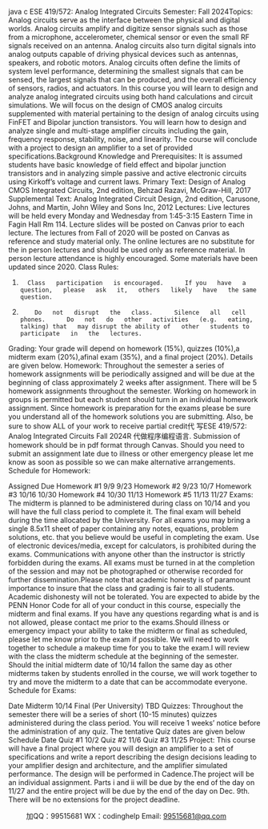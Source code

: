 java c
ESE 419/572: Analog Integrated Circuits 
Semester:                         Fall   2024Topics: Analog   circuits   serve   as   the   interface   between   the   physical   and   digital   worlds.   Analog   circuits   amplify   and   digitize   sensor   signals   such   as   those   from   a   microphone,   accelerometer,   chemical   sensor   or   even   the   small   RF   signals   received   on   an   antenna.   Analog   circuits   also   turn   digital signals into analog outputs capable of driving   physical devices   such   as   antennas,   speakers,   and      robotic      motors.    Analog    circuits       often      define    the       limits       of    system       level      performance,   determining   the   smallest   signals   that   can   be   sensed,   the   largest   signals   that   can   be   produced,   and the overall efficiency of sensors,   radios, and   actuators.   In this   course you   will   learn   to   design   and   analyze   analog   integrated   circuits   using   both   hand   calculations   and   circuit   simulations.   We   will   focus   on   the   design   of   CMOS   analog   circuits   supplemented   with   material   pertaining   to   the   design   of   analog   circuits   using    FinFET   and    Bipolar   junction   transistors.   You   will    learn    how   to   design      and      analyze      single      and      multi-stage      amplifier    circuits       including    the    gain,      frequency   response,   stability,   noise,   and   linearity.   The   course   will   conclude   with   a   project   to   design   an   amplifier to a set of   provided   specifications.Background Knowledge and Prerequisites: It   is   assumed   students   have   basic   knowledge   of field   effect    and    bipolar   junction    transistors    and    in    analyzing    simple    passive    and    active    electronic   circuits   using   Kirkoff’s voltage and current   laws.
Primary Text: 
Design of Analog CMOS   Integrated Circuits,   2nd    edition,   Behzad   Razavi,   McGraw-Hill,   2017
Supplemental Text: 
Analog   Integrated   Circuit   Design,   2nd    edition,   Carusone, Johns,   and   Martin, John Wiley   and   Sons   Inc,   2012
Lectures: 
Live   lectures   will   be   held   every   Monday   and   Wednesday   from   1:45-3:15   Eastern   Time   in   Fagin   Hall   Rm   114.   Lecture slides will   be   posted on Canvas   prior to   each   lecture.   The   lectures   from   Fall   of   2020   will   be   posted   on   Canvas   as   reference   and   study   material   only.   The   online   lectures   are   no substitute for the   in   person   lectures and should   be   used only   as   reference   material.   In   person   lecture attendance   is   highly encouraged. Some   materials   have   been   updated since   2020.
Class Rules: 
1.       Class   participation   is encouraged.      If you   have   a   question,   please   ask   it,   others   likely   have   the same   question.
2.         Do   not   disrupt   the   class.      Silence   all   cell   phones.      Do   not   do   other   activities   (e.g.   eating,   talking) that   may disrupt the ability of   other   students to   participate   in   the   lectures.
Grading: 
Your   grade   will   depend   on   homework   (15%), quizzes   (10%),a   midterm   exam   (20%),afinal   exam (35%), and a final   project   (20%).      Details are   given   below.
Homework: 
Throughout the semester a series of homework assignments will be   periodically assigned and will   be    due    at   the    beginning    of    class    approximately    2    weeks    after    assignment.       There    will    be    5   homework assignments throughout the semester. Working on   homework   in groups   is   permitted   but    each    student      should      turn       in    an       individual      homework    assignment.      Since       homework      is   preparation for the exams   please   be sure you   understand all   of the   homework   solutions   you   are   submitting.       Also,    be    sure      to   show   ALL   of   your   work   to    receive    partial   credit代 写ESE 419/572: Analog Integrated Circuits Fall 2024R
代做程序编程语言.   Submission   of   homework   should   be   in   pdf   format   through   Canvas.   Should   you   need   to   submit   an   assignment   late   due   to   illness   or   other   emergency   please   let   me   know   as   soon   as   possible   so   we   can   make   alternative arrangements.
Schedule for Homework: 



Assigned 
Due 
Homework #1 
9/9 
9/23 
Homework #2 
9/23 
10/7 
Homework #3 
10/16 10/30 
Homework #4 
10/30 11/13 
Homework #5 
11/13 11/27 
Exams: 
The   midterm   is   planned to   be administered during class   on   10/14   and you   will   have the   full   class   period to complete it. The final exam will   beheld during the time allocated   by the   University.   For   all exams you   may   bring a single 8.5x11 sheet of   paper   containing   any   notes,   equations,   problem   solutions,    etc.    that    you    believe    would    be    useful    in      completing    the      exam.      Use      of      electronic   devices/media,   except   for   calculators,    is    prohibited    during   the    exams.   Communications   with   anyone other than the instructor is strictly forbidden during the exams. All exams must be turned   in   at   the   completion   of   the   session   and   may   not   be   photographed   or   otherwise   recorded   for   further dissemination.Please    note   that   academic    honesty   is   of   paramount    importance   to   insure   that   the   class   and   grading   is   fair   to   all   students.   Academic   dishonesty   will   not   be   tolerated.   You   are   expected   to   abide   by the   PENN   Honor Code for all of your   conduct   in   this   course,   especially   the   midterm   and   final   exams.   If   you   have   any   questions   regarding   what   is   and   is   not   allowed,   please   contact   me   prior to the   exams.Should illness or emergency impact your ability to take   the   midterm   or   final   as   scheduled,   please   let   me   know   prior to the   exam   if   possible.   We will   need to work   together   to   schedule   a   makeup   time for you to take the   exam.I   will   review   with   the   class   the   midterm   schedule   at   the   beginning   of   the   semester.   Should   the   initial   midterm date of   10/14 fallon the same   day   as   other   midterms taken   by   students   enrolled   in    the    course,    we    will    work    together    to    try    and    move    the      midterm    to    a      date    that      can      be   accommodate everyone.
Schedule for Exams: 


Date 
Midterm 10/14 
Final (Per University) 
TBD 
Quizzes: Throughout   the   semester   there   will   be   a   series   of   short   (10-15   minutes)   quizzes   administered   during   the   class   period.   You   will   receive   1   weeks’   notice   before   the   administration   of   any   quiz.   The tentative Quiz dates   are   given   below
Schedule Date 
Quiz #1                                                                                                                        10/2
Quiz #2                                                                                                                        11/6
Quiz #3                                                                                                                           11/25
Project: 
This   course   will   have   a   final   project   where   you   will   design   an   amplifier to   a   set   of   specifications   and    write       a      report      describing    the       design      decisions      leading    to      your       amplifier      design      and   architecture, and the amplifier simulated performance. The design will be   performed in Cadence.The   project   will   be   an   individual   assignment.   Parts   i   and   ii   will   be   due   by   the   end   of   the   day   on   11/27   and   the   entire   project   will   be   due   by   the   end   of   the   day   on   Dec.   9th.   There   will   be   no   extensions for the   project deadline.



         
加QQ：99515681  WX：codinghelp  Email: 99515681@qq.com
